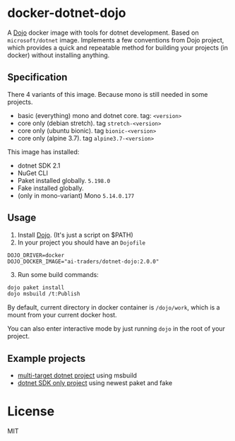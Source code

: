 # docker-dotnet-dojo

A [Dojo](https://github.com/ai-traders/dojo) docker image with tools for dotnet development.
Based on `microsoft/dotnet` image. Implements a few conventions from Dojo project,
which provides a quick and repeatable method for building your projects (in docker) without installing anything.

## Specification

There 4 variants of this image. Because mono is still needed in some projects.
* basic (everything) mono and dotnet core. tag: `<version>`
* core only (debian stretch). tag `stretch-<version>`
* core only (ubuntu bionic). tag `bionic-<version>`
* core only (alpine 3.7). tag `alpine3.7-<version>`

This image has installed:
 * dotnet SDK 2.1
 * NuGet CLI
 * Paket installed globally. `5.198.0`
 * Fake installed globally.
 * (only in mono-variant) Mono `5.14.0.177`

## Usage
1. Install [Dojo](https://github.com/ai-traders/dojo). (It's just a script on $PATH)
2. In your project you should have an `Dojofile`
```
DOJO_DRIVER=docker
DOJO_DOCKER_IMAGE="ai-traders/dotnet-dojo:2.0.0"
```
3. Run some build commands:
```bash
dojo paket install
dojo msbuild /t:Publish
```

By default, current directory in docker container is `/dojo/work`,
which is a mount from your current docker host.

You can also enter interactive mode by just running `dojo` in the root of your project.

## Example projects

 * [multi-target dotnet project](https://github.com/ai-traders/spike-core2-mono5) using msbuild
 * [dotnet SDK only project](https://github.com/ai-traders/dotnet-example) using newest paket and fake

# License

MIT
